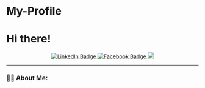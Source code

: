 # My-Profile
<h1> Hi there! </h1>


<div id="badges" align="center">
  <a href="https://www.linkedin.com/in/pranima-kansakar-854250188/">
    <img src="https://img.shields.io/badge/LinkedIn-blue?style=for-the-badge&logo=linkedin&logoColor=white" alt="LinkedIn Badge"/>
  </a>
  <a href="https://www.facebook.com/pranima.kansakar/">
    <img src="https://img.shields.io/badge/Facebook-red?style=for-the-badge&logo=facebook&logoColor=white" alt="Facebook Badge"/>
  </a>
  <a href="https://www.instagram.com/pranima__/">
    <img src="https://img.shields.io/badge/Instagram-black?style=for-the-badge&logo=instagram&logoColor=%22%20alt=%22Instagram%20Badge"/>
  </a>  
</div>

---

### :woman_technologist: About Me:
